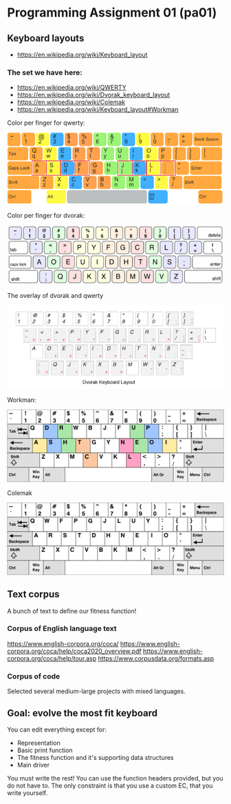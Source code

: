 # Programming Assignment 01 (pa01)

## Keyboard layouts
* https://en.wikipedia.org/wiki/Keyboard_layout

### The set we have here:
* https://en.wikipedia.org/wiki/QWERTY
* https://en.wikipedia.org/wiki/Dvorak_keyboard_layout
* https://en.wikipedia.org/wiki/Colemak
* https://en.wikipedia.org/wiki/Keyboard_layout#Workman

Color per finger for qwerty:

![](kb_qwerty_color.png)


Color per finger for dvorak:

![](kb_dvorak_color.png)


The overlay of dvorak and qwerty

![](kb_overlay.png)

Workman: 

![](kb_workman.png)

Colemak

![](kb_colemak.png)

## Text corpus
A bunch of text to define our fitness function!

### Corpus of English language text
https://www.english-corpora.org/coca/
https://www.english-corpora.org/coca/help/coca2020_overview.pdf
https://www.english-corpora.org/coca/help/tour.asp
https://www.corpusdata.org/formats.asp

### Corpus of code
Selected several medium-large projects with mixed languages.

## Goal: evolve the most fit keyboard
You can edit everything except for:
* Representation
* Basic print function
* The fitness function and it's supporting data structures
* Main driver

You must write the rest!
You can use the function headers provided,
but you do not have to.
The only constraint is that you use a custom EC,
that you write yourself.
